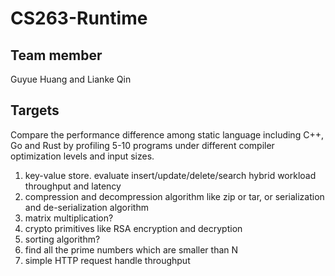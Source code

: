 # CS263-Runtime

## Team member 

Guyue Huang and Lianke Qin


## Targets

Compare the performance difference among static language including C++, Go and Rust by profiling 5-10 programs under different compiler optimization levels and input sizes.

1. key-value store. evaluate insert/update/delete/search hybrid workload throughput and latency
2. compression and decompression algorithm like zip or tar, or serialization and de-serialization algorithm
3. matrix multiplication?
4. crypto primitives like RSA encryption and decryption
5. sorting algorithm?
6. find all the prime numbers which are smaller than N
7. simple HTTP request handle throughput

